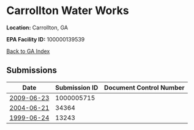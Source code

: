 # Carrollton Water Works

**Location:** Carrollton, GA

**EPA Facility ID:** 100000139539

[Back to GA Index](../../index.md)

## Submissions

| Date | Submission ID | Document Control Number |
|------|--------------|-------------------------|
| [2009-06-23](submissions/1000005715.md) | 1000005715 |  |
| [2004-06-21](submissions/34364.md) | 34364 |  |
| [1999-06-24](submissions/13243.md) | 13243 |  |
